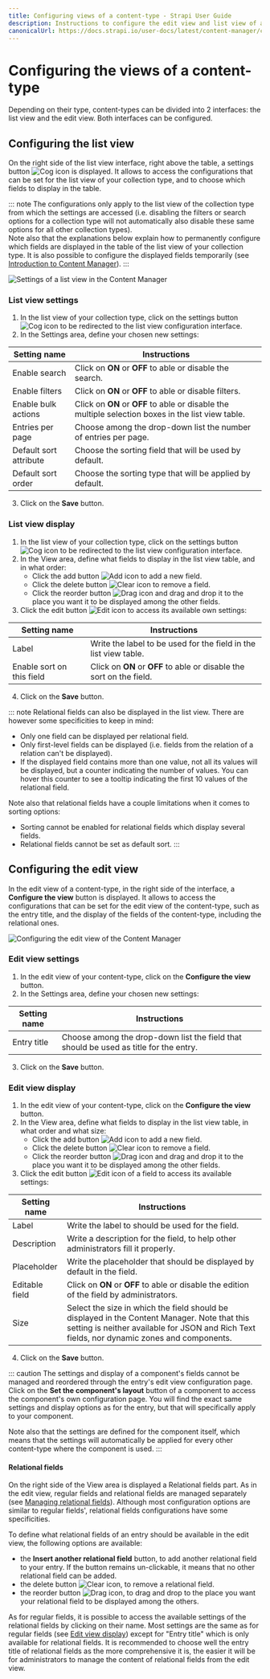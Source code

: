 ```yaml
---
title: Configuring views of a content-type - Strapi User Guide
description: Instructions to configure the edit view and list view of a content-type in a Strapi application.
canonicalUrl: https://docs.strapi.io/user-docs/latest/content-manager/configuring-view-of-content-type.html
---
```


# Configuring the views of a content-type

Depending on their type, content-types can be divided into 2 interfaces: the list view and the edit view. Both interfaces can be configured.

## Configuring the list view

On the right side of the list view interface, right above the table, a settings button ![Cog icon](../assets/icons/cog.svg) is displayed. It allows to access the configurations that can be set for the list view of your collection type, and to choose which fields to display in the table.

::: note
The configurations only apply to the list view of the collection type from which the settings are accessed (i.e. disabling the filters or search options for a collection type will not automatically also disable these same options for all other collection types).
<br>
Note also that the explanations below explain how to permanently configure which fields are displayed in the table of the list view of your collection type. It is also possible to configure the displayed fields temporarily (see [Introduction to Content Manager](../content-manager/introduction-to-content-manager.md)).
:::

![Settings of a list view in the Content Manager](../assets/content-manager/content-manager_settings-list-view.png)

### List view settings

1. In the list view of your collection type, click on the settings button ![Cog icon](../assets/icons/cog.svg) to be redirected to the list view configuration interface.
2. In the Settings area, define your chosen new settings:

| Setting name           | Instructions                                                                                       |
| ---------------------- | -------------------------------------------------------------------------------------------------- |
| Enable search          | Click on **ON** or **OFF** to able or disable the search.                                          |
| Enable filters         | Click on **ON** or **OFF** to able or disable filters.                                             |
| Enable bulk actions    | Click on **ON** or **OFF** to able or disable the multiple selection boxes in the list view table. |
| Entries per page       | Choose among the drop-down list the number of entries per page.                                    |
| Default sort attribute | Choose the sorting field that will be used by default.                                             |
| Default sort order     | Choose the sorting type that will be applied by default.                                           |

3. Click on the **Save** button.

### List view display

1. In the list view of your collection type, click on the settings button ![Cog icon](../assets/icons/cog.svg) to be redirected to the list view configuration interface.
2. In the View area, define what fields to display in the list view table, and in what order:
   - Click the add button ![Add icon](../assets/icons/add_icon.svg) to add a new field.
   - Click the delete button ![Clear icon](../assets/icons/clear.svg) to remove a field.
   - Click the reorder button ![Drag icon](../assets/icons/drag.svg) and drag and drop it to the place you want it to be displayed among the other fields.
3. Click the edit button ![Edit icon](../assets/icons/edit.svg) to access its available own settings:

| Setting name              | Instructions                                                              |
| ------------------------- | ------------------------------------------------------------------------- |
| Label                     | Write the label to be used for the field in the list view table.          |
| Enable sort on this field | Click on **ON** or **OFF** to able or disable the sort on the field.      |

4. Click on the **Save** button.

::: note
Relational fields can also be displayed in the list view. There are however some specificities to keep in mind:

- Only one field can be displayed per relational field.
- Only first-level fields can be displayed (i.e. fields from the relation of a relation can't be displayed).
- If the displayed field contains more than one value, not all its values will be displayed, but a counter indicating the number of values. You can hover this counter to see a tooltip indicating the first 10 values of the relational field.

Note also that relational fields have a couple limitations when it comes to sorting options:

- Sorting cannot be enabled for relational fields which display several fields.
- Relational fields cannot be set as default sort.
:::

## Configuring the edit view

In the edit view of a content-type, in the right side of the interface, a **Configure the view** button is displayed. It allows to access the configurations that can be set for the edit view of the content-type, such as the entry title, and the display of the fields of the content-type, including the relational ones.

![Configuring the edit view of the Content Manager](../assets/content-manager/edit-view-config.png)

### Edit view settings

1. In the edit view of your content-type, click on the **Configure the view** button.
2. In the Settings area, define your chosen new settings:

| Setting name    | Instructions                                                                          |
| --------------- | ------------------------------------------------------------------------------------- |
| Entry title     | Choose among the drop-down list the field that should be used as title for the entry. |

3. Click on the **Save** button.

### Edit view display

1. In the edit view of your content-type, click on the **Configure the view** button.
2. In the View area, define what fields to display in the list view table, in what order and what size:
   - Click the add button ![Add icon](../assets/icons/add_icon.svg) to add a new field.
   - Click the delete button ![Clear icon](../assets/icons/clear.svg) to remove a field.
   - Click the reorder button ![Drag icon](../assets/icons/drag.svg) and drag and drop it to the place you want it to be displayed among the other fields.
3. Click the edit button ![Edit icon](../assets/icons/edit.svg) of a field to access its available settings:

| Setting name    | Instructions                                                                              |
| --------------- | ----------------------------------------------------------------------------------------- |
| Label           | Write the label to should be used for the field.                                          |
| Description     | Write a description for the field, to help other administrators fill it properly.         |
| Placeholder     | Write the placeholder that should be displayed by default in the field.                   |
| Editable field  | Click on **ON** or **OFF** to able or disable the edition of the field by administrators. |
| Size            | Select the size in which the field should be displayed in the Content Manager. Note that this setting is neither available for JSON and Rich Text fields, nor dynamic zones and components. |

4. Click on the **Save** button.

::: caution
The settings and display of a component's fields cannot be managed and reordered through the entry's edit view configuration page. Click on the **Set the component's layout** button of a component to access the component's own configuration page. You will find the exact same settings and display options as for the entry, but that will specifically apply to your component.

Note also that the settings are defined for the component itself, which means that the settings will automatically be applied for every other content-type where the component is used.
:::

#### Relational fields

On the right side of the View area is displayed a Relational fields part. As in the edit view, regular fields and relational fields are managed separately (see [Managing relational fields](managing-relational-fields.md)). Although most configuration options are similar to regular fields', relational fields configurations have some specificities.

To define what relational fields of an entry should be available in the edit view, the following options are available:

- the **Insert another relational field** button, to add another relational field to your entry. If the button remains un-clickable, it means that no other relational field can be added.
- the delete button ![Clear icon](../assets/icons/clear.svg), to remove a relational field.
- the reorder button ![Drag icon](../assets/icons/drag.svg), to drag and drop to the place you want your relational field to be displayed among the others.

As for regular fields, it is possible to access the available settings of the relational fields by clicking on their name. Most settings are the same as for regular fields (see [Edit view display](./configuring-view-of-content-type.md#edit-view-display)) except for "Entry title" which is only available for relational fields. It is recommended to choose well the entry title of relational fields as the more comprehensive it is, the easier it will be for administrators to manage the content of relational fields from the edit view.
